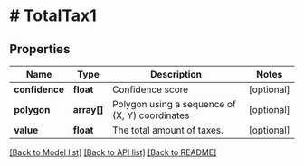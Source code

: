 # # TotalTax1

## Properties

Name | Type | Description | Notes
------------ | ------------- | ------------- | -------------
**confidence** | **float** | Confidence score | [optional]
**polygon** | **array[]** | Polygon using a sequence of (X, Y) coordinates | [optional]
**value** | **float** | The total amount of taxes. | [optional]

[[Back to Model list]](../../README.md#models) [[Back to API list]](../../README.md#endpoints) [[Back to README]](../../README.md)
